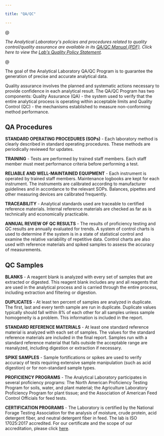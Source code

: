 ```yaml
---

title: "QA/QC"

---
```


@*<p class="lead">The Analytical Laboratory's policies and procedures related to quality control/quality assurance are available in its <a href="/media/pdf/qual-manual-ver-02.pdf" target="_blank" title="QA/QC Manual">QA/QC Manual (PDF)</a>.
    Click here to view the <a href="/media/pdf/an-lab-qual-statement.pdf" target="_blank" title="The Lab's Quality Policy Statement">Lab's Quality Policy Statement</a>.</p>*@
<p>The goal of the Analytical Laboratory QA/QC Program is to guarantee the generation of precise and accurate analytical data.</p>
<p>Quality assurance involves the planned and systematic actions necessary to provide confidence in each analytical result. The QA/QC Program has two components: Quality Assurance (QA) - the system used to verify that the entire analytical process
    is operating within acceptable limits and Quality Control (QC) - the mechanisms established to measure non-conforming method performance.</p>
<h2>QA Procedures</h2>
<p><strong>STANDARD OPERATING PROCEDURES (SOPs)</strong> - Each laboratory method is clearly described in standard operating procedures. These methods are periodically reviewed for updates.</p>
<p><strong>TRAINING</strong> - Tests are performed by trained staff members. Each staff member must meet performance criteria before performing a test.</p>
<p><strong>RELIABLE AND WELL-MAINTAINED EQUIPMENT</strong> - Each instrument is operated by trained staff members. Maintenance logbooks are kept for each instrument. The instruments are calibrated according to manufacturer guidelines and in accordance
    to the relevant SOPs. Balances, pipettes and other measuring devices are calibrated frequently.</p>
<p><strong>TRACEABILITY</strong> - Analytical standards used are traceable to certified reference materials. Internal reference materials are checked as far as is technically and economically practicable.</p>
<p><strong>ANNUAL REVIEW OF QC RESULTS</strong> - The results of proficiency testing and QC results are annually evaluated for trends. A system of control charts is used to determine if the system is in a state of statistical control and examine
    the relative variability of repetitive data. Control charts are also used with reference materials and spiked samples to assess the accuracy of measurements.</p>
<h2>QC Samples</h2>
<p><strong>BLANKS</strong> - A reagent blank is analyzed with every set of samples that are extracted or digested. This reagent blank includes any and all reagents that are used in the analytical process and is carried through the entire process,
    including extraction and filtering or digestion.</p>
<p><strong>DUPLICATES</strong> - At least ten percent of samples are analyzed in duplicate. The first, last and every tenth sample are run in duplicate. Duplicate values typically should fall within 8% of each other for all samples unless sample
    homogeneity is a problem. This information is included in the report.</p>
<p><strong>STANDARD REFERENCE MATERIALS</strong> - At least one standard reference material is analyzed with each set of samples. The values for the standard reference materials are included in the final report. Samples run with a standard reference
    material that falls outside the acceptable range are reanalyzed, including digestion or extraction if necessary.</p>
<p><strong>SPIKE SAMPLES</strong> - Sample fortifications or spikes are used to verify accuracy of tests requiring extensive sample manipulation (such as acid digestion) or for non-standard sample types.</p>
<p><strong>PROFICIENCY PROGRAMS</strong> - The Analytical Laboratory participates in several proficiency programs: The North American Proficiency Testing Program for soils, water, and plant material; the Agriculture Laboratory Proficiency Program for plant tissue; and the Association of American Feed Control Officials for feed tests.</p>
<p><strong>CERTIFICATION PROGRAMS</strong> - The Laboratory is certified by the National Forage Testing Association for the analysis of moisture, crude protein, acid detergent fiber, and neutral detergent fiber in feed.  The lab is ISO 17025:2017 accredited.  For our certificate and the scope of our accreditation, please click <a href=https://customer.a2la.org/index.cfm?event=directory.detail&labPID=8D6BE538-5850-42BE-8565-6B693298B8D7>here</a>.</p>
